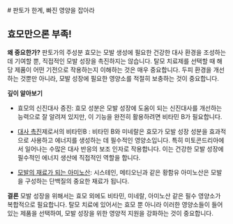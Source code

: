 
﻿# 판토가 한계, 빠진 영양을 잡아라  
## 효모만으론 부족!  
  
**왜 중요한가?**
판토가의 주성분 효모는 모발 생성에 필요한 건강한 대사 환경을 조성하는 데 기여할 뿐, 직접적인 모발 성장을 촉진하지는 않습니다. 탈모 치료제를 선택할 때 해당 제품이 어떤 기전으로 작용하는지 이해하는 것은 매우 중요합니다. 두피 환경을 개선하는 것뿐만 아니라, 모발 성장에 필요한 영양소를 적절히 보충하는 것이 중요합니다.  
  
**깊이 알아보기**  

 - 효모의 신진대사 증진: 효모 성분은 모발 성장에 도움이 되는 신진대사를 개선하는 능력으로 잘 알려져 있지만, 이 기능을 완전히 활용하려면 비타민 B가 필요합니다.  
  
 - [대사 촉진](https://frontier-three.vercel.app/kr/m04/m0403/m040301/m04030101)제로서의 비타민B :  비타민 B와 미네랄은 효모가 모발 성장 성분을 효과적으로 사용하고 에너지를 생성하는 데 필수적인 영양소입니다. 특히 미토콘드리아에서 일어나는 수많은 대사 반응의 보조 인자로 작용합니다. 이는 건강한 모발 성장에 필수적인 에너지 생산에 직접적인 역할을 합니다.  
  
 - [모발의 재료가 되는 아미노산](https://frontier-three.vercel.app/kr/m04/m0403/m040301/m04030102): 시스테인, 메티오닌과 같은 황함유 아미노산은 모발을 구성하는 단백질의 중요한 재료가 됩니다.  
  
**결론**
모발 성장을 위해서는 효모 외에도 비타민, 미네랄, 아미노산 같은 필수 영양소가 복합적으로 필요합니다. 탈모 치료에 있어서는 효모 뿐 아니라 이러한 영양소들이 들어 있는 제품을 선택하여, 모발 성장을 위한 영양적 지원을 강화하는 것이 중요합니다.
<!--stackedit_data:
eyJoaXN0b3J5IjpbLTE1MzUwNDM1MzcsMTgxMzAxNTM1MiwtMT
UzNTA0MzUzNywxODEzMDE1MzUyXX0=
-->